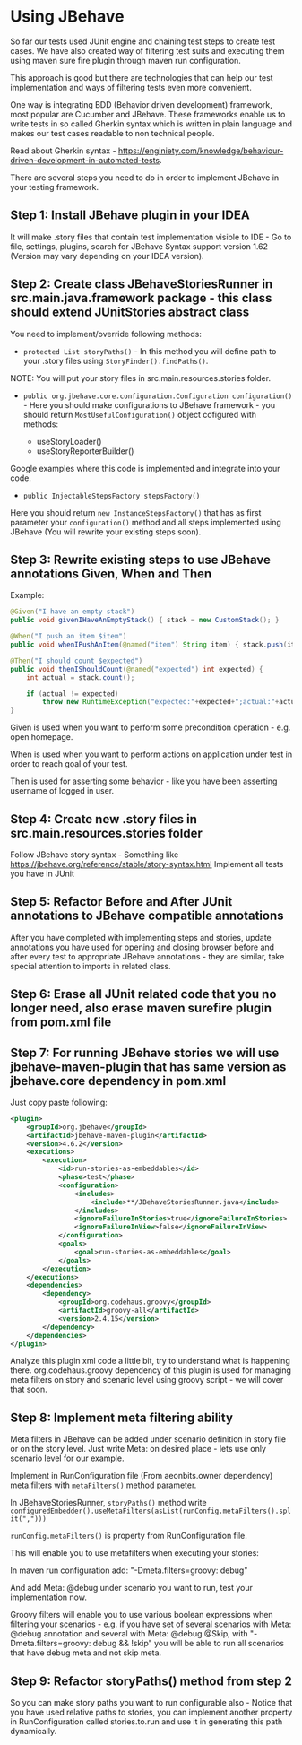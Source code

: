 # Using JBehave

So far our tests used JUnit engine and chaining test steps to create test cases. We have also created way of filtering test suits and executing them using maven sure fire plugin through maven run configuration.

This approach is good but there are technologies that can help our test implementation and ways of filtering tests even more convenient.

One way is integrating BDD (Behavior driven development) framework, most popular are Cucumber and JBehave. These frameworks enable us to write tests in so called Gherkin syntax which is written in plain language and makes our test cases readable to non technical people.

Read about Gherkin syntax - https://enginiety.com/knowledge/behaviour-driven-development-in-automated-tests.

There are several steps you need to do in order to implement JBehave in your testing framework.

## Step 1: Install JBehave plugin in your IDEA

It will make .story files that contain test implementation visible to IDE - Go to file, settings, plugins, search for JBehave Syntax support version 1.62 (Version may vary depending on your IDEA version).

## Step 2: Create class JBehaveStoriesRunner in src.main.java.framework package - this class should extend JUnitStories abstract class

You need to implement/override following methods:

* `protected List storyPaths()` - In this method you will define path to your .story files using `StoryFinder().findPaths()`.

NOTE: You will put your story files in src.main.resources.stories folder.

* `public org.jbehave.core.configuration.Configuration configuration()` - Here you should make configurations to JBehave framework - you should return `MostUsefulConfiguration()` object cofigured with methods:

  * useStoryLoader()
  * useStoryReporterBuilder()

Google examples where this code is implemented and integrate into your code.

* `public InjectableStepsFactory stepsFactory()`

Here you should return `new InstanceStepsFactory()` that has as first parameter your `configuration()` method and all steps implemented using JBehave (You will rewrite your existing steps soon).

## Step 3: Rewrite existing steps to use JBehave annotations Given, When and Then

Example:

```java
@Given("I have an empty stack")
public void givenIHaveAnEmptyStack() { stack = new CustomStack(); }

@When("I push an item $item")
public void whenIPushAnItem(@named("item") String item) { stack.push(item); }

@Then("I should count $expected")
public void thenIShouldCount(@named("expected") int expected) {
    int actual = stack.count();

    if (actual != expected)
        throw new RuntimeException("expected:"+expected+";actual:"+actual);
}
```

Given is used when you want to perform some precondition operation - e.g. open homepage.

When is used when you want to perform actions on application under test in order to reach goal of your test.

Then is used for asserting some behavior - like you have been asserting username of logged in user.

## Step 4: Create new .story files in src.main.resources.stories folder

Follow JBehave story syntax - Something like https://jbehave.org/reference/stable/story-syntax.html Implement all tests you have in JUnit

## Step 5: Refactor Before and After JUnit annotations to JBehave compatible annotations

After you have completed with implementing steps and stories, update annotations you have used for opening and closing browser before and after every test to appropriate JBehave annotations - they are similar, take special attention to imports in related class.

## Step 6: Erase all JUnit related code that you no longer need, also erase maven surefire plugin from pom.xml file

## Step 7: For running JBehave stories we will use jbehave-maven-plugin that has same version as jbehave.core dependency in pom.xml

Just copy paste following:

```xml
<plugin>
    <groupId>org.jbehave</groupId>
    <artifactId>jbehave-maven-plugin</artifactId>
    <version>4.6.2</version>
    <executions>
        <execution>
            <id>run-stories-as-embeddables</id>
            <phase>test</phase>
            <configuration>
                <includes>
                    <include>**/JBehaveStoriesRunner.java</include>
                </includes>
                <ignoreFailureInStories>true</ignoreFailureInStories>
                <ignoreFailureInView>false</ignoreFailureInView>
            </configuration>
            <goals>
                <goal>run-stories-as-embeddables</goal>
            </goals>
        </execution>
    </executions>
    <dependencies>
        <dependency>
            <groupId>org.codehaus.groovy</groupId>
            <artifactId>groovy-all</artifactId>
            <version>2.4.15</version>
        </dependency>
    </dependencies>
</plugin>
```

Analyze this plugin xml code a little bit, try to understand what is happening there. org.codehaus.groovy dependency of this plugin is used for managing meta filters on story and scenario level using groovy script - we will cover that soon.

## Step 8: Implement meta filtering ability

Meta filters in JBehave can be added under scenario definition in story file or on the story level. Just write Meta: on desired place - lets use only scenario level for our example.

Implement in RunConfiguration file (From aeonbits.owner dependency) meta.filters with `metaFilters()` method parameter.

In JBehaveStoriesRunner, `storyPaths()` method write `configuredEmbedder().useMetaFilters(asList(runConfig.metaFilters().split(",")))`

`runConfig.metaFilters()` is property from RunConfiguration file.

This will enable you to use metafilters when executing your stories:

In maven run configuration add: "-Dmeta.filters=groovy: debug"

And add Meta: @debug under scenario you want to run, test your implementation now.

Groovy filters will enable you to use various boolean expressions when filtering your scenarios - e.g. if you have set of several scenarios with Meta: @debug annotation and several with Meta: @debug @Skip, with "-Dmeta.filters=groovy: debug && !skip" you will be able to run all scenarios that have debug meta and not skip meta.

## Step 9: Refactor storyPaths() method from step 2

So you can make story paths you want to run configurable also - Notice that you have used relative paths to stories, you can implement another property in RunConfiguration called stories.to.run and use it in generating this path dynamically.
